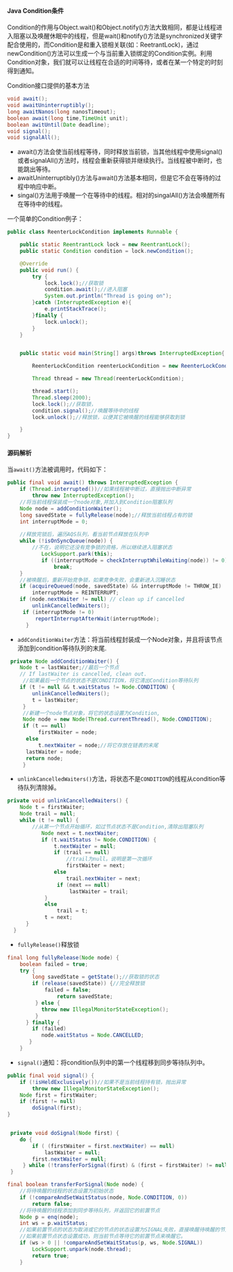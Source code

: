 #### Java Condition条件

Condition的作用与Object.wait()和Object.notify()方法大致相同，都是让线程进入阻塞以及唤醒休眠中的线程，但是wait()和notify()方法是synchronized关键字配合使用的，而Condition是和重入锁相关联(如：ReetrantLock)，通过newCondition()方法可以生成一个与当前重入锁绑定的Condition实例。利用Condition对象，我们就可以让线程在合适的时间等待，或者在某一个特定的时刻得到通知。

Condition接口提供的基本方法

```java
void await();
void awaitUninterruptibly();
long awaitNanos(long nanosTimeout);
boolean await(long time,TimeUnit unit);
boolean awitUntil(Date deadline);
void signal();
void signalAll();
```

* await()方法会使当前线程等待，同时释放当前锁，当其他线程中使用signal()或者signalAll()方法时，线程会重新获得锁并继续执行。当线程被中断时，也能跳出等待。
* awaitUninterruptibly()方法与await()方法基本相同，但是它不会在等待的过程中响应中断。
* singal()方法用于唤醒一个在等待中的线程。相对的singalAll()方法会唤醒所有在等待中的线程。

一个简单的Condition例子：

```java
public class ReenterLockCondition implements Runnable {

    public static ReentrantLock lock = new ReentrantLock();
    public static Condition condition = lock.newCondition();

    @Override
    public void run() {
        try {
            lock.lock();//获取锁
            condition.await();//进入阻塞
            System.out.println("Thread is going on");
        }catch (InterruptedException e){
            e.printStackTrace();
        }finally {
            lock.unlock();
        }
    }


    public static void main(String[] args)throws InterruptedException{

        ReenterLockCondition reenterLockCondition = new ReenterLockCondition();

        Thread thread = new Thread(reenterLockCondition);

        thread.start();
        Thread.sleep(2000);
        lock.lock();//获取锁，
        condition.signal();//唤醒等待中的线程
        lock.unlock();//释放锁，以便其它被唤醒的线程能够获取到锁

    }
}
```

#### 源码解析

当```await()```方法被调用时，代码如下：

```java
public final void await() throws InterruptedException {
	if (Thread.interrupted())//如果线程被中断过，直接抛出中断异常
        throw new InterruptedException();
    //将当前线程保装成一个node对象,并加入到Condition阻塞队列
    Node node = addConditionWaiter();
    long savedState = fullyRelease(node);//释放当前线程占有的锁
    int interruptMode = 0;
    
    //释放完锁后，遍历AQS队列，看当前节点释放在队列中
    while (!isOnSyncQueue(node)) {
        //不在，说明它还没有竞争锁的资格，所以继续进入阻塞状态
           LockSupport.park(this);
           if ((interruptMode = checkInterruptWhileWaiting(node)) != 0)
               break;
    }
    //被唤醒后，重新开始竞争锁，如果竞争失败，会重新进入沉睡状态
    if (acquireQueued(node, savedState) && interruptMode != THROW_IE)
        interruptMode = REINTERRUPT;
    if (node.nextWaiter != null) // clean up if cancelled
        unlinkCancelledWaiters();
     if (interruptMode != 0)
         reportInterruptAfterWait(interruptMode);
      }
```

* ```addConditionWaiter```方法：将当前线程封装成一个Node对象，并且将该节点添加到condition等待队列的末尾.

```java
 private Node addConditionWaiter() {
 	Node t = lastWaiter;//最后一个节点
    // If lastWaiter is cancelled, clean out.
     //如果最后一个节点的状态不是CONDITION，将它清出Condition等待队列
    if (t != null && t.waitStatus != Node.CONDITION) {
        unlinkCancelledWaiters();
        t = lastWaiter;
     }
     //新建一个node节点对象，将它的状态设置为Condition,
     Node node = new Node(Thread.currentThread(), Node.CONDITION);
     if (t == null)
          firstWaiter = node;
      else
          t.nextWaiter = node;//将它存放在链表的末尾
      lastWaiter = node;
      return node;
     }
```

* ```unlinkCancelledWaiters()```方法，将状态不是```CONDITION```的线程从condition等待队列清除掉。

```java
private void unlinkCancelledWaiters() {
	Node t = firstWaiter;
    Node trail = null;
    while (t != null) {
        //从第一个节点开始循环，如过节点状态不是Condition,清除出阻塞队列
           Node next = t.nextWaiter;
           if (t.waitStatus != Node.CONDITION) {
               t.nextWaiter = null;
               if (trail == null)
                   //trail为null。说明是第一次循环
                   firstWaiter = next;
               else
                   trail.nextWaiter = next;
                if (next == null)
                    lastWaiter = trail;
            }
            else
                trail = t;
            t = next;
      }
  }
```

* ```fullyRelease()```释放锁

```java
final long fullyRelease(Node node) {
	boolean failed = true;
    try {
    	long savedState = getState();//获取锁的状态
        if (release(savedState)) {//完全释放锁
            failed = false;
                return savedState;
         } else {
           throw new IllegalMonitorStateException();
      	 }
      } finally {
        if (failed)
           node.waitStatus = Node.CANCELLED;
       }
    }
```

* ```signal()```通知：将condition队列中的第一个线程移到同步等待队列中。

```jAVA
public final void signal() {
	if (!isHeldExclusively())//如果不是当前线程持有锁，抛出异常
        throw new IllegalMonitorStateException();
    Node first = firstWaiter;
    if (first != null)
        doSignal(first);
}


 private void doSignal(Node first) {
 	do {
     	if ( (firstWaiter = first.nextWaiter) == null)
            lastWaiter = null;
        first.nextWaiter = null;
     } while (!transferForSignal(first) & (first = firstWaiter) != null);
 }

final boolean transferForSignal(Node node) {
    //将待唤醒的线程的状态设置为初始状态    
	if (!compareAndSetWaitStatus(node, Node.CONDITION, 0))
        return false;
	//将待唤醒的线程添加到同步等待队列，并返回它的前置节点
    Node p = enq(node);
    int ws = p.waitStatus;
    //如果前置节点的状态为取消或它的节点的状态设置为SIGNAL失败，直接唤醒待唤醒的节点；
    //如果前置节点状态设置成功，则当前节点等待它的前置节点来唤醒它。
    if (ws > 0 || !compareAndSetWaitStatus(p, ws, Node.SIGNAL))
        LockSupport.unpark(node.thread);
        return true;
    }
```


